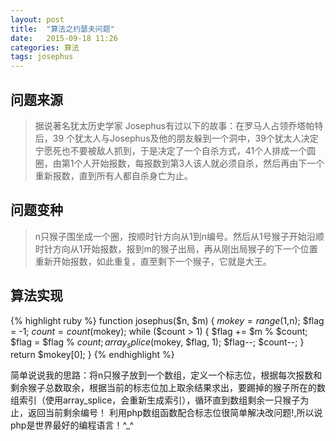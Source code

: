 ```yaml
---
layout: post
title:  "算法之约瑟夫问题"
date:   2015-09-18 11:26
categories: 算法
tags: josephus
---
```


问题来源
--------
> 据说著名犹太历史学家 Josephus有过以下的故事：在罗马人占领乔塔帕特后，39 个犹太人与Josephus及他的朋友躲到一个洞中，39个犹太人决定宁愿死也不要被敌人抓到，于是决定了一个自杀方式，41个人排成一个圆圈，由第1个人开始报数，每报数到第3人该人就必须自杀，然后再由下一个重新报数，直到所有人都自杀身亡为止。

问题变种
--------
> n只猴子围坐成一个圈，按顺时针方向从1到n编号。然后从1号猴子开始沿顺时针方向从1开始报数，报到m的猴子出局，再从刚出局猴子的下一个位置重新开始报数，如此重复，直至剩下一个猴子，它就是大王。

算法实现
--------

{% highlight ruby %}
function josephus($n, $m)
{
    $mokey = range(1,$n);
    $flag = -1;
    $count = count($mokey);
    while ($count > 1) {
        $flag += $m % $count;
        $flag = $flag % $count;
        array_splice($mokey, $flag, 1);
        $flag--;
        $count--;
    }
    return $mokey[0];
}
{% endhighlight %}

简单说说我的思路：将n只猴子放到一个数组，定义一个标志位，根据每次报数和剩余猴子总数取余，根据当前的标志位加上取余结果求出，要踢掉的猴子所在的数组索引（使用array_splice，会重新生成索引），循环直到数组剩余一只猴子为止，返回当前剩余编号！
利用php数组函数配合标志位很简单解决改问题!,所以说php是世界最好的编程语言！^_^